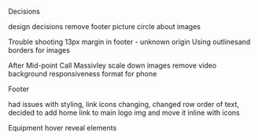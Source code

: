 Decisions

design decisions
remove footer picture
circle about images



Trouble shooting
13px margin in footer - unknown origin
Using outlinesand borders for images


After Mid-point Call
Massivley scale down images
remove video background
responsiveness
format for phone



Footer

had issues with styling, link icons changing, changed row order of text, decided to add home link to main logo img and move it inline with icons

Equipment
hover reveal elements